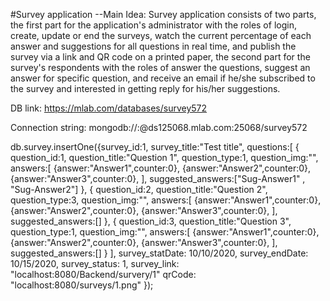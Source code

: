#Survey application
--Main Idea: 
Survey application consists of two parts, the first part for the application's administrator with the roles of login, create, update or end the surveys, watch the current percentage of each answer and suggestions for all questions in real time, and publish the survey via a link and QR code on a printed paper, the second part for the survey's respondents with the roles of answer the questions, suggest an answer for specific question, and receive an email if he/she subscribed to the survey and interested in getting reply for his/her suggestions.

DB link: https://mlab.com/databases/survey572

Connection string: mongodb://<dbuser>:<dbpassword>@ds125068.mlab.com:25068/survey572

db.survey.insertOne({survey_id:1,
survey_title:"Test title",
questions:[
{
    question_id:1,
    question_title:"Question 1",
    question_type:1,
    question_img:"",
    answers:[
        {answer:"Answer1",counter:0},
        {answer:"Answer2",counter:0},
        {answer:"Answer3",counter:0},
    ],
    suggested_answers:["Sug-Answer1" , "Sug-Answer2"]
},
{
    question_id:2,
    question_title:"Question 2",
    question_type:3,
    question_img:"",
    answers:[
        {answer:"Answer1",counter:0},
        {answer:"Answer2",counter:0},
        {answer:"Answer3",counter:0},
    ],
    suggested_answers:[]
},
{
    question_id:3,
    question_title:"Question 3",
    question_type:1,
    question_img:"",
    answers:[
        {answer:"Answer1",counter:0},
        {answer:"Answer2",counter:0},
        {answer:"Answer3",counter:0},
    ],
    suggested_answers:[]
}
],
survey_statDate: 10/10/2020,
survey_endDate: 10/15/2020,
survey_status: 1,
survey_link: "localhost:8080/Backend/survery/1"
qrCode: "localhost:8080/surveys/1.png"
});

